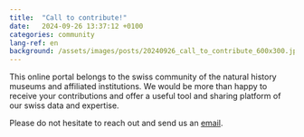 ```yaml
---
title:  "Call to contribute!"
date:   2024-09-26 13:37:12 +0100
categories: community
lang-ref: en
background: /assets/images/posts/20240926_call_to_contribute_600x300.jpg
---
```


This online portal belongs to the swiss community of the natural history museums and affiliated institutions. We would be more than happy to receive your contributions and offer a useful tool and sharing platform of our swiss data and expertise.


Please do not hesitate to reach out and send us an [email](mailto:contact-swissnatcoll@infofauna.ch).
